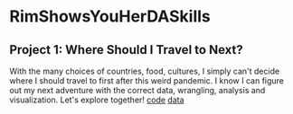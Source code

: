 # RimShowsYouHerDASkills

## Project 1: Where Should I Travel to Next?
With the many choices of countries, food, cultures, I simply can't decide where I should travel to first after this weird pandemic. I know I can figure out my next adventure with the correct data, wrangling, analysis and visualization. Let's explore together!
[code](https://github.com/rab241/RimShowsYouHerDASkills/blob/main/WHProjectFinal.py)
[data](https://github.com/rab241/RimShowsYouHerDASkills/blob/main/world-happiness-report-2021.csv) 

